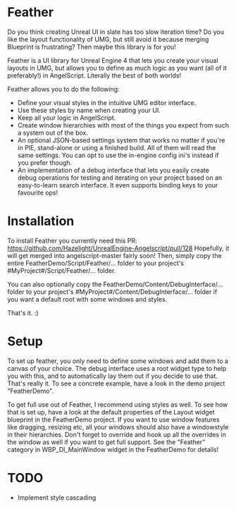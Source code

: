 # Feather
Do you think creating Unreal UI in slate has too slow iteration time? Do you like the layout functionality of UMG, but still avoid it because merging Blueprint is frustrating?
Then maybe this library is for you!

Feather is a UI library for Unreal Engine 4 that lets you create your visual layouts in UMG, but allows you to define as much logic as you want (all of it preferably!) in AngelScript.
Literally the best of both worlds!

Feather allows you to do the following:
* Define your visual styles in the intuitive UMG editor interface.
* Use these styles by name when creating your UI.
* Keep all your logic in AngelScript.
* Create window hierarchies with most of the things you expect from such a system out of the box.
* An optional JSON-based settings system that works no matter if you're in PIE, stand-alone or using a finished build. All of them will read the same settings. You can opt to use the in-engine config ini's instead if you prefer though.
* An implementation of a debug interface that lets you easily create debug operations for testing and iterating on your project based on an easy-to-learn search interface. It even supports binding keys to your favourite ops!

# Installation
To install Feather you currently need this PR: https://github.com/Hazelight/UnrealEngine-Angelscript/pull/128
Hopefully, it will get merged into angelscript-master fairly soon!
Then, simply copy the entire FeatherDemo/Script/Feather/... folder to your project's #MyProject#/Script/Feather/... folder.

You can also optionally copy the FeatherDemo/Content/DebugInterface/... folder to your project's #MyProject#/Content/DebugInterface/... folder if you want a default root with some windows and styles.

That's it. :)

# Setup
To set up feather, you only need to define some windows and add them to a canvas of your choice. The debug interface uses a root widget type to help you with this, and to automatically lay them out if you decide to use that.
That's really it. To see a concrete example, have a look in the demo project "FeatherDemo".

To get full use out of Feather, I recommend using styles as well. To see how that is set up, have a look at the default properties of the Layout widget blueprint in the FeatherDemo project.
If you want to use window features like dragging, resizing etc, all your windows should also have a windowstyle in their hierarchies.
Don't forget to override and hook up all the overrides in the window as well if you want to get full support. See the "Feather" category in WBP_DI_MainWindow widget in the FeatherDemo for details!

# TODO
 - Implement style cascading